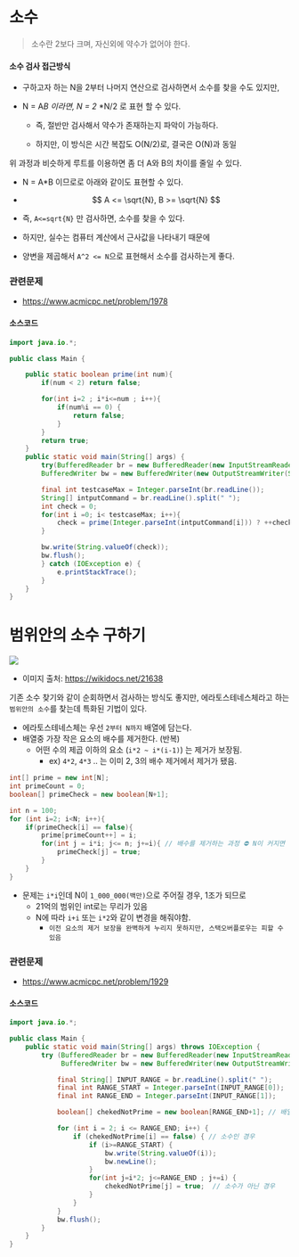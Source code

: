 #  소수

> 소수란 2보다 크며, 자신외에 약수가 없어야 한다.



#### 소수 검사 접근방식

- 구하고자 하는 N을 2부터 나머지 연산으로 검사하면서 소수를 찾을 수도 있지만,

- N = A*B 이라면, N = 2* *N/2  로 표현 할 수 있다.

  - 즉, 절반만 검사해서 약수가 존재하는지 파악이 가능하다.

  - 하지만, 이 방식은 시간 복잡도 O(N/2)로, 결국은 O(N)과 동일

    

위 과정과 비슷하게 루트를 이용하면 좀 더 A와 B의 차이를 줄일 수 있다. 

- N = A*B 이므로로 아래와 같이도 표현할 수 있다.

- $$
  A <= \sqrt{N}, B >= \sqrt{N}
  $$

  

- 즉, `A<=sqrt{N}` 만 검사하면, 소수를 찾을 수 있다.

- 하지만, 실수는 컴퓨터 계산에서 근사값을 나타내기 때문에

- 양변을 제곱해서  `A^2 <= N`으로 표현해서 소수를 검사하는게 좋다.

  

### 관련문제

- https://www.acmicpc.net/problem/1978

  

#### 소스코드

```java
import java.io.*;

public class Main {

    public static boolean prime(int num){
        if(num < 2) return false;

        for(int i=2 ; i*i<=num ; i++){
            if(num%i == 0) {
                return false;
            }
        }
        return true;
    }
    public static void main(String[] args) {
        try(BufferedReader br = new BufferedReader(new InputStreamReader(System.in));
        BufferedWriter bw = new BufferedWriter(new OutputStreamWriter(System.out))){

        final int testcaseMax = Integer.parseInt(br.readLine());
        String[] intputCommand = br.readLine().split(" ");
        int check = 0;
        for(int i =0; i< testcaseMax; i++){
            check = prime(Integer.parseInt(intputCommand[i])) ? ++check:check;
        }

        bw.write(String.valueOf(check));
        bw.flush();
        } catch (IOException e) {
            e.printStackTrace();
        }
    }
}
```



# 범위안의 소수 구하기



![](https://wikidocs.net/images/page/21638/DC-1707V1.png)

- 이미지 출처: https://wikidocs.net/21638



기존 소수 찾기와 같이 순회하면서  검사하는 방식도 좋지만, 에라토스테네스체라고 하는 `범위안의 소수`를  찾는데 특화된 기법이 있다.

- 에라토스테네스체는 우선 `2부터 N까지` 배열에 담는다.
- 배열중 가장 작은 요소의 배수를 제거한다. (반복)
  - 어떤 수의 제곱 이하의 요소 (`i*2 ~ i*(i-1)`) 는 제거가 보장됨.
    - ex) `4*2`, `4*3` ..  는 이미 2, 3의 배수 제거에서 제거가 됐음.

```java
int[] prime = new int[N];
int primeCount = 0;
boolean[] primeCheck = new boolean[N+1];

int n = 100;
for (int i=2; i<N; i++){
    if(primeCheck[i] == false){
        prime[primeCount++] = i;
        for(int j = i*i; j<= n; j+=i){ // 배수를 제거하는 과정 ⛔ N이 커지면 위험함.
            primeCheck[j] = true;
        }
    }
}
```



- 문제는 `i*i`인데 N이 `1_000_000(백만)`으로 주어질 경우,  1조가 되므로
  - 21억의 범위인 int로는 무리가 있음
  - N에 따라 `i+i` 또는 `i*2`와 같이 변경을 해줘야함.
    - `이전 요소의 제거 보장을 완벽하게 누리지 못하지만, 스택오버플로우는 피할 수 있음`



### 관련문제

- https://www.acmicpc.net/problem/1929



#### 소스코드

```java
import java.io.*;

public class Main {
    public static void main(String[] args) throws IOException {
        try (BufferedReader br = new BufferedReader(new InputStreamReader(System.in));
             BufferedWriter bw = new BufferedWriter(new OutputStreamWriter(System.out))) {

            final String[] INPUT_RANGE = br.readLine().split(" ");
            final int RANGE_START = Integer.parseInt(INPUT_RANGE[0]);
            final int RANGE_END = Integer.parseInt(INPUT_RANGE[1]);

            boolean[] chekedNotPrime = new boolean[RANGE_END+1]; // 배열조작을 위해 +1 해주어야함.

            for (int i = 2; i <= RANGE_END; i++) {
                if (chekedNotPrime[i] == false) { // 소수인 경우
                    if (i>=RANGE_START) {
                        bw.write(String.valueOf(i));
                        bw.newLine();
                    }
                    for(int j=i*2; j<=RANGE_END ; j+=i) {
                        chekedNotPrime[j] = true;  // 소수가 아닌 경우
                    }
                }
            }
            bw.flush();
        }
    }
}
```

